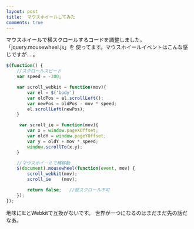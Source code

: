 ```yaml
---
layout: post
title:  マウスホイールしてみた
comments: true
---
```

マウスホイールで横スクロールするコードを調整しました。「jquery.mousewheel.js」を
使ってます。マウスホイールイベントはこんな感じですが‥‥。

``` javascript
$(function() {
    //スクロールスピード
    var speed = -300;

    var scroll_webkit = function(mov){
        var el = $('body')
        var oldPos = el.scrollLeft();
        var newPos = oldPos - mov * speed;
        el.scrollLeft(newPos);
    }

     var scroll_ie = function(mov){
        var x = window.pageXOffset;
        var oldY = window.pageYOffset;
        var y = oldY + mov * speed;
        window.scrollTo(x,y);
    }

    //マウスホイールで横移動
    $(document).mousewheel(function(event, mov) {
        scroll_webkit(mov);
        scroll_ie    (mov);

        return false;   //縦スクロール不可
    });
});
```

地味にIEとWebkitで互換がないです。
世界が一つになるのはまだまだ先の話だなあ。
